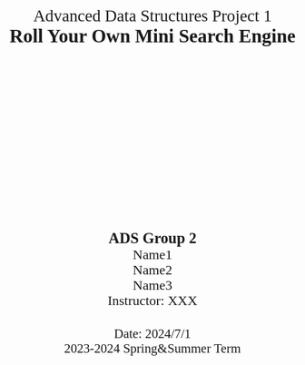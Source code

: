 <div class="cover" style="page-break-after:always;font-family:方正公文仿宋;width:100%;height:100%;border:none;margin: 0 auto;text-align:center;">
    </br></br></br></br>
    <p style="font-family:Times New Roman;text-align:center;font-size:22pt;margin: 0 auto">Advanced Data Structures Project 1</p>
    <p style="font-family:Times New Roman;text-align:center;font-size:25pt;font-weight:bold;margin: 0 auto">Roll Your Own Mini Search Engine </p>
    <div style="width:60%;margin: 0 auto;height:0;padding-bottom:10%;">
        </br></br>
        <img src="https://gitee.com/nenhang/Document-Templates/raw/main/typora-markdown/mylatex/project-template/images/zju-logo.svg" alt="校徽" style="width:70%;"/>
    </div>
    </br></br></br></br></br></br></br></br></br></br></br></br></br></br></br></br></br>
    <p style="font-family:Times New Roman;text-align:center;font-size:20pt;font-weight:bold;margin: 0 auto">ADS Group 2</p>
<p style="font-family:Times New Roman;text-align:center;font-size:18pt;margin: 0 auto">Name1</br>Name2</br>Name3</br>Instructor: XXX</p>
	</br></br>
	<p style="text-align:center;font-size:17pt;margin: 0 auto;font-family:Times New Roman">Date: 2024/7/1</p>
	<p style="text-align:center;font-size:17pt;margin: 0 auto;font-family:Times New Roman">2023-2024 Spring&Summer Term</p>
	</br></br></br></br></br></br></br>
</div>

<!-- 注释语句：导出PDF时会在这里分页 -->